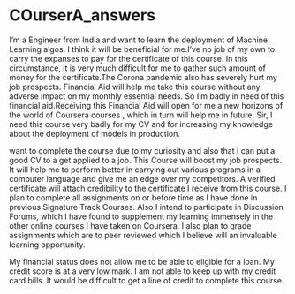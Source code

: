 # COurserA_answers
I’m a Engineer from India and want to learn the deployment of Machine Learning algos. I think it will be beneficial for me.I’ve no job of my own to carry the expanses to pay for the certificate of this course. In this circumstance, it is very much difficult for me to gather such amount of money for the certificate.The Corona pandemic also has severely hurt my job prospects. Financial Aid will help me take this course without any adverse impact on my monthly essential needs. So I’m badly in need of this financial aid.Receiving this Financial Aid will open for me a new horizons of the world of Coursera courses , which in turn will help me in future. Sir, I need this course very badly for my CV and for increasing my knowledge about the deployment of models in production.



 want to complete the course due to my curiosity and also that I can put a good CV to a get applied to a job. This Course will boost my job prospects. It will help me to perform better in carrying out various programs in a computer language and give me an edge over my competitors. A verified certificate will attach credibility to the certificate I receive from this course. I plan to complete all assignments on or before time as I have done in previous Signature Track Courses. Also I intend to participate in Discussion Forums, which I have found to supplement my learning immensely in the other online courses I have taken on Coursera. I also plan to grade assignments which are to peer reviewed which I believe will an invaluable learning opportunity.
 
 
 
 My financial status does not allow me to be able to eligible for a loan. My credit score is at a very low mark. 
I am not able to keep up with my credit card bills. It would be difficult to get a line of credit to complete this course.
